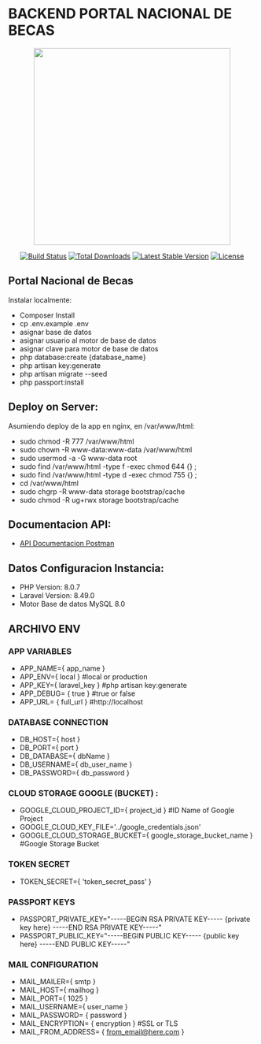 ﻿# BACKEND PORTAL NACIONAL DE BECAS
<p  align="center"><a  href="https://laravel.com"  target="_blank"><img  src="https://raw.githubusercontent.com/laravel/art/master/logo-lockup/5%20SVG/2%20CMYK/1%20Full%20Color/laravel-logolockup-cmyk-red.svg"  width="400"></a></p>
<p  align="center">
<a  href="https://travis-ci.org/laravel/framework"><img  src="https://travis-ci.org/laravel/framework.svg"  alt="Build Status"></a>
<a  href="https://packagist.org/packages/laravel/framework"><img  src="https://img.shields.io/packagist/dt/laravel/framework"  alt="Total Downloads"></a>
<a  href="https://packagist.org/packages/laravel/framework"><img  src="https://img.shields.io/packagist/v/laravel/framework"  alt="Latest Stable Version"></a>
<a  href="https://packagist.org/packages/laravel/framework"><img  src="https://img.shields.io/packagist/l/laravel/framework"  alt="License"></a>
</p>

  

## Portal Nacional de Becas

Instalar localmente:

- Composer Install
- cp .env.example .env
- asignar base de datos
- asignar usuario al motor de base de datos
- asignar clave para motor de base de datos
- php database:create {database_name}
- php artisan key:generate
- php artisan migrate --seed
- php passport:install

## Deploy on Server:

Asumiendo deploy de la app en nginx, en /var/www/html:<br>
- sudo chmod -R 777 /var/www/html
- sudo chown -R www-data:www-data /var/www/html
- sudo usermod -a -G www-data root
- sudo find /var/www/html -type f -exec chmod 644 {} \;
- sudo find /var/www/html -type d -exec chmod 755 {} \;
- cd /var/www/html
- sudo chgrp -R www-data storage bootstrap/cache
- sudo chmod -R ug+rwx storage bootstrap/cache

## Documentacion API:
-  [API Documentacion Postman](https://documenter.getpostman.com/view/12386329/Tzm5JxHu)

  
## Datos Configuracion Instancia:
- PHP Version: 8.0.7
- Laravel Version: 8.49.0
- Motor Base de datos MySQL 8.0

## ARCHIVO ENV

### APP VARIABLES
- APP_NAME={ app_name }
- APP_ENV={ local } #local or production
- APP_KEY={ laravel_key } #php artisan key:generate
- APP_DEBUG= { true } #true or false
- APP_URL= { full_url } #http://localhost

### DATABASE CONNECTION
- DB_HOST={ host }
- DB_PORT={ port }
- DB_DATABASE={ dbName }
- DB_USERNAME={ db_user_name }
- DB_PASSWORD={ db_password }

### CLOUD STORAGE GOOGLE (BUCKET) :
- GOOGLE_CLOUD_PROJECT_ID={ project_id } #ID Name of Google Project
- GOOGLE_CLOUD_KEY_FILE='../google_credentials.json'
- GOOGLE_CLOUD_STORAGE_BUCKET={ google_storage_bucket_name } #Google Storage Bucket

### TOKEN SECRET
- TOKEN_SECRET={ 'token_secret_pass' }

### PASSPORT KEYS
- PASSPORT_PRIVATE_KEY="-----BEGIN RSA PRIVATE KEY-----
{private key here}
-----END RSA PRIVATE KEY-----"
- PASSPORT_PUBLIC_KEY="-----BEGIN PUBLIC KEY-----
{public key here}
-----END PUBLIC KEY-----"

### MAIL CONFIGURATION

- MAIL_MAILER={ smtp }
- MAIL_HOST={ mailhog }
- MAIL_PORT={ 1025 }
- MAIL_USERNAME={ user_name }
- MAIL_PASSWORD= { password }
- MAIL_ENCRYPTION= { encryption } #SSL or TLS
- MAIL_FROM_ADDRESS= { from_email@here.com }
